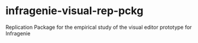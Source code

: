# infragenie-visual-rep-pckg
Replication Package for the empirical study of the visual editor prototype for Infragenie
